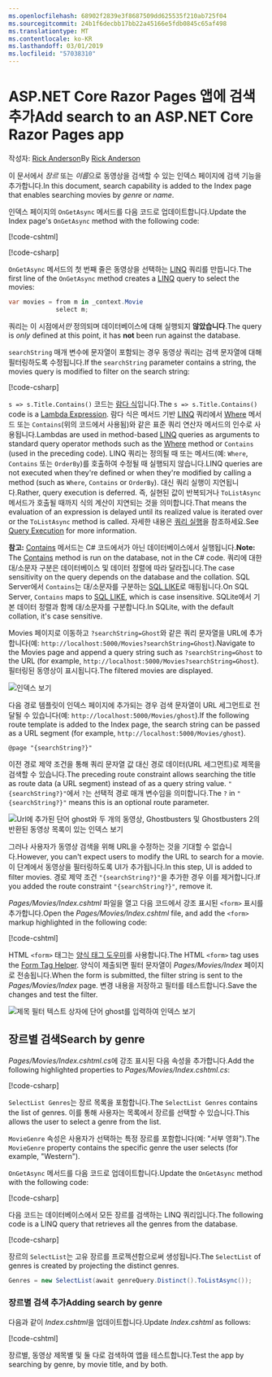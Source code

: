 ```yaml
---
ms.openlocfilehash: 68902f2839e3f8687509dd625535f210ab725f04
ms.sourcegitcommit: 24b1f6decbb17bb22a45166e5fdb0845c65af498
ms.translationtype: MT
ms.contentlocale: ko-KR
ms.lasthandoff: 03/01/2019
ms.locfileid: "57038310"
---
```

# <a name="add-search-to-an-aspnet-core-razor-pages-app"></a><span data-ttu-id="43a03-101">ASP.NET Core Razor Pages 앱에 검색 추가</span><span class="sxs-lookup"><span data-stu-id="43a03-101">Add search to an ASP.NET Core Razor Pages app</span></span>

<span data-ttu-id="43a03-102">작성자: [Rick Anderson](https://twitter.com/RickAndMSFT)</span><span class="sxs-lookup"><span data-stu-id="43a03-102">By [Rick Anderson](https://twitter.com/RickAndMSFT)</span></span>

<span data-ttu-id="43a03-103">이 문서에서 *장르* 또는 *이름*으로 동영상을 검색할 수 있는 인덱스 페이지에 검색 기능을 추가합니다.</span><span class="sxs-lookup"><span data-stu-id="43a03-103">In this document, search capability is added to the Index page that enables searching movies by *genre* or *name*.</span></span>

<span data-ttu-id="43a03-104">인덱스 페이지의 `OnGetAsync` 메서드를 다음 코드로 업데이트합니다.</span><span class="sxs-lookup"><span data-stu-id="43a03-104">Update the Index page's `OnGetAsync` method with the following code:</span></span>

[!code-cshtml[](../../tutorials/razor-pages/razor-pages-start/sample/RazorPagesMovie/Pages/_ViewStart.cshtml)]

[!code-csharp[](../../tutorials/razor-pages/razor-pages-start/sample/RazorPagesMovie/Pages/Movies/Index.cshtml.cs?name=snippet_1stSearch)]

<span data-ttu-id="43a03-105">`OnGetAsync` 메서드의 첫 번째 줄은 동영상을 선택하는 [LINQ](/dotnet/csharp/programming-guide/concepts/linq/) 쿼리를 만듭니다.</span><span class="sxs-lookup"><span data-stu-id="43a03-105">The first line of the `OnGetAsync` method creates a [LINQ](/dotnet/csharp/programming-guide/concepts/linq/) query to select the movies:</span></span>

```csharp
var movies = from m in _context.Movie
             select m;
```

<span data-ttu-id="43a03-106">쿼리는 이 시점에서*만* 정의되며 데이터베이스에 대해 실행되지 **않았습니다**.</span><span class="sxs-lookup"><span data-stu-id="43a03-106">The query is *only* defined at this point, it has **not** been run against the database.</span></span>

<span data-ttu-id="43a03-107">`searchString` 매개 변수에 문자열이 포함되는 경우 동영상 쿼리는 검색 문자열에 대해 필터링하도록 수정됩니다.</span><span class="sxs-lookup"><span data-stu-id="43a03-107">If the `searchString` parameter contains a string, the movies query is modified to filter on the search string:</span></span>

[!code-csharp[](../../tutorials/razor-pages/razor-pages-start/sample/RazorPagesMovie/Pages/Movies/Index.cshtml.cs?name=snippet_SearchNull)]

<span data-ttu-id="43a03-108">`s => s.Title.Contains()` 코드는 [람다 식](/dotnet/csharp/programming-guide/statements-expressions-operators/lambda-expressions)입니다.</span><span class="sxs-lookup"><span data-stu-id="43a03-108">The `s => s.Title.Contains()` code is a [Lambda Expression](/dotnet/csharp/programming-guide/statements-expressions-operators/lambda-expressions).</span></span> <span data-ttu-id="43a03-109">람다 식은 메서드 기반 [LINQ](/dotnet/csharp/programming-guide/concepts/linq/) 쿼리에서 [Where](/dotnet/csharp/programming-guide/concepts/linq/query-syntax-and-method-syntax-in-linq) 메서드 또는 `Contains`(위의 코드에서 사용됨)와 같은 표준 쿼리 연산자 메서드의 인수로 사용됩니다.</span><span class="sxs-lookup"><span data-stu-id="43a03-109">Lambdas are used in method-based [LINQ](/dotnet/csharp/programming-guide/concepts/linq/) queries as arguments to standard query operator methods such as the [Where](/dotnet/csharp/programming-guide/concepts/linq/query-syntax-and-method-syntax-in-linq) method or `Contains` (used in the preceding code).</span></span> <span data-ttu-id="43a03-110">LINQ 쿼리는 정의될 때 또는 메서드(예: `Where`, `Contains` 또는 `OrderBy`)를 호출하여 수정될 때 실행되지 않습니다.</span><span class="sxs-lookup"><span data-stu-id="43a03-110">LINQ queries are not executed when they're defined or when they're modified by calling a method (such as `Where`, `Contains`  or `OrderBy`).</span></span> <span data-ttu-id="43a03-111">대신 쿼리 실행이 지연됩니다.</span><span class="sxs-lookup"><span data-stu-id="43a03-111">Rather, query execution is deferred.</span></span> <span data-ttu-id="43a03-112">즉, 실현된 값이 반복되거나 `ToListAsync` 메서드가 호출될 때까지 식의 계산이 지연되는 것을 의미합니다.</span><span class="sxs-lookup"><span data-stu-id="43a03-112">That means the evaluation of an expression is delayed until its realized value is iterated over or the `ToListAsync` method is called.</span></span> <span data-ttu-id="43a03-113">자세한 내용은 [쿼리 실행](/dotnet/framework/data/adonet/ef/language-reference/query-execution)을 참조하세요.</span><span class="sxs-lookup"><span data-stu-id="43a03-113">See [Query Execution](/dotnet/framework/data/adonet/ef/language-reference/query-execution) for more information.</span></span>

<span data-ttu-id="43a03-114">**참고:** [Contains](/dotnet/api/system.data.objects.dataclasses.entitycollection-1.contains) 메서드는 C# 코드에서가 아닌 데이터베이스에서 실행됩니다.</span><span class="sxs-lookup"><span data-stu-id="43a03-114">**Note:** The [Contains](/dotnet/api/system.data.objects.dataclasses.entitycollection-1.contains) method is run on the database, not in the C# code.</span></span> <span data-ttu-id="43a03-115">쿼리에 대한 대/소문자 구분은 데이터베이스 및 데이터 정렬에 따라 달라집니다.</span><span class="sxs-lookup"><span data-stu-id="43a03-115">The case sensitivity on the query depends on the database and the collation.</span></span> <span data-ttu-id="43a03-116">SQL Server에서 `Contains`는 대/소문자를 구분하는 [SQL LIKE](/sql/t-sql/language-elements/like-transact-sql)로 매핑됩니다.</span><span class="sxs-lookup"><span data-stu-id="43a03-116">On SQL Server, `Contains` maps to [SQL LIKE](/sql/t-sql/language-elements/like-transact-sql), which is case insensitive.</span></span> <span data-ttu-id="43a03-117">SQLite에서 기본 데이터 정렬과 함께 대/소문자를 구분합니다.</span><span class="sxs-lookup"><span data-stu-id="43a03-117">In SQLite, with the default collation, it's case sensitive.</span></span>

<span data-ttu-id="43a03-118">Movies 페이지로 이동하고 `?searchString=Ghost`와 같은 쿼리 문자열을 URL에 추가합니다(예: `http://localhost:5000/Movies?searchString=Ghost`).</span><span class="sxs-lookup"><span data-stu-id="43a03-118">Navigate to the Movies page and append a query string such as `?searchString=Ghost` to the URL (for example, `http://localhost:5000/Movies?searchString=Ghost`).</span></span> <span data-ttu-id="43a03-119">필터링된 동영상이 표시됩니다.</span><span class="sxs-lookup"><span data-stu-id="43a03-119">The filtered movies are displayed.</span></span>

![인덱스 보기](../../tutorials/razor-pages/search/_static/ghost.png)

<span data-ttu-id="43a03-121">다음 경로 템플릿이 인덱스 페이지에 추가되는 경우 검색 문자열이 URL 세그먼트로 전달될 수 있습니다(예: `http://localhost:5000/Movies/ghost`).</span><span class="sxs-lookup"><span data-stu-id="43a03-121">If the following route template is added to the Index page, the search string can be passed as a URL segment (for example, `http://localhost:5000/Movies/ghost`).</span></span>

```cshtml
@page "{searchString?}"
```

<span data-ttu-id="43a03-122">이전 경로 제약 조건을 통해 쿼리 문자열 값 대신 경로 데이터(URL 세그먼트)로 제목을 검색할 수 있습니다.</span><span class="sxs-lookup"><span data-stu-id="43a03-122">The preceding route constraint allows searching the title as route data (a URL segment) instead of as a query string value.</span></span>  <span data-ttu-id="43a03-123">`"{searchString?}"`에서 `?`는 선택적 경로 매개 변수임을 의미합니다.</span><span class="sxs-lookup"><span data-stu-id="43a03-123">The `?` in `"{searchString?}"` means this is an optional route parameter.</span></span>

![Url에 추가된 단어 ghost와 두 개의 동영상, Ghostbusters 및 Ghostbusters 2의 반환된 동영상 목록이 있는 인덱스 보기](../../tutorials/razor-pages/search/_static/g2.png)

<span data-ttu-id="43a03-125">그러나 사용자가 동영상 검색을 위해 URL을 수정하는 것을 기대할 수 없습니다.</span><span class="sxs-lookup"><span data-stu-id="43a03-125">However, you can't expect users to modify the URL to search for a movie.</span></span> <span data-ttu-id="43a03-126">이 단계에서 동영상을 필터링하도록 UI가 추가됩니다.</span><span class="sxs-lookup"><span data-stu-id="43a03-126">In this step, UI is added to filter movies.</span></span> <span data-ttu-id="43a03-127">경로 제약 조건 `"{searchString?}"`을 추가한 경우 이를 제거합니다.</span><span class="sxs-lookup"><span data-stu-id="43a03-127">If you added the route constraint `"{searchString?}"`, remove it.</span></span>

<span data-ttu-id="43a03-128">*Pages/Movies/Index.cshtml* 파일을 열고 다음 코드에서 강조 표시된 `<form>` 표시를 추가합니다.</span><span class="sxs-lookup"><span data-stu-id="43a03-128">Open the *Pages/Movies/Index.cshtml* file, and add the `<form>` markup highlighted in the following code:</span></span>

[!code-cshtml[](../../tutorials/razor-pages/razor-pages-start/sample/RazorPagesMovie/Pages/Movies/Index2.cshtml?highlight=14-19&range=1-22)]

<span data-ttu-id="43a03-129">HTML `<form>` 태그는 [양식 태그 도우미](xref:mvc/views/working-with-forms#the-form-tag-helper)를 사용합니다.</span><span class="sxs-lookup"><span data-stu-id="43a03-129">The HTML `<form>` tag uses the [Form Tag Helper](xref:mvc/views/working-with-forms#the-form-tag-helper).</span></span> <span data-ttu-id="43a03-130">양식이 제출되면 필터 문자열이 *Pages/Movies/Index* 페이지로 전송됩니다.</span><span class="sxs-lookup"><span data-stu-id="43a03-130">When the form is submitted, the filter string is sent to the *Pages/Movies/Index* page.</span></span> <span data-ttu-id="43a03-131">변경 내용을 저장하고 필터를 테스트합니다.</span><span class="sxs-lookup"><span data-stu-id="43a03-131">Save the changes and test the filter.</span></span>

![제목 필터 텍스트 상자에 단어 ghost를 입력하여 인덱스 보기](../../tutorials/razor-pages/search/_static/filter.png)

## <a name="search-by-genre"></a><span data-ttu-id="43a03-133">장르별 검색</span><span class="sxs-lookup"><span data-stu-id="43a03-133">Search by genre</span></span>

<span data-ttu-id="43a03-134">*Pages/Movies/Index.cshtml.cs*에 강조 표시된 다음 속성을 추가합니다.</span><span class="sxs-lookup"><span data-stu-id="43a03-134">Add the following highlighted properties to *Pages/Movies/Index.cshtml.cs*:</span></span>

[!code-csharp[](../../tutorials/razor-pages/razor-pages-start/sample/RazorPagesMovie/Pages/Movies/Index.cshtml.cs?name=snippet_newProps&highlight=11-999)]

<span data-ttu-id="43a03-135">`SelectList Genres`는 장르 목록을 포함합니다.</span><span class="sxs-lookup"><span data-stu-id="43a03-135">The `SelectList Genres` contains the list of genres.</span></span> <span data-ttu-id="43a03-136">이를 통해 사용자는 목록에서 장르를 선택할 수 있습니다.</span><span class="sxs-lookup"><span data-stu-id="43a03-136">This allows the user to select a genre from the list.</span></span>

<span data-ttu-id="43a03-137">`MovieGenre` 속성은 사용자가 선택하는 특정 장르를 포함합니다(예: "서부 영화").</span><span class="sxs-lookup"><span data-stu-id="43a03-137">The `MovieGenre` property contains the specific genre the user selects (for example, "Western").</span></span>

<span data-ttu-id="43a03-138">`OnGetAsync` 메서드를 다음 코드로 업데이트합니다.</span><span class="sxs-lookup"><span data-stu-id="43a03-138">Update the `OnGetAsync` method with the following code:</span></span>

[!code-csharp[](../../tutorials/razor-pages/razor-pages-start/sample/RazorPagesMovie/Pages/Movies/Index.cshtml.cs?name=snippet_SearchGenre)]

<span data-ttu-id="43a03-139">다음 코드는 데이터베이스에서 모든 장르를 검색하는 LINQ 쿼리입니다.</span><span class="sxs-lookup"><span data-stu-id="43a03-139">The following code is a LINQ query that retrieves all the genres from the database.</span></span>

[!code-csharp[](../../tutorials/razor-pages/razor-pages-start/sample/RazorPagesMovie/Pages/Movies/Index.cshtml.cs?name=snippet_LINQ)]

<span data-ttu-id="43a03-140">장르의 `SelectList`는 고유 장르를 프로젝션함으로써 생성됩니다.</span><span class="sxs-lookup"><span data-stu-id="43a03-140">The `SelectList` of genres is created by projecting the distinct genres.</span></span>

<!-- BUG in OPS
Tag snippet_selectlist's start line '75' should be less than end line '29' when resolving "[!code-csharp[](../../tutorials/razor-pages/razor-pages-start/sample/RazorPagesMovie/Pages/Movies/Index.cshtml.cs?name=snippet_SelectList)]"

There's no start line.

[!code-csharp[](../../tutorials/razor-pages/razor-pages-start/sample/RazorPagesMovie/Pages/Movies/Index.cshtml.cs?name=snippet_SelectList)]
-->

```csharp
Genres = new SelectList(await genreQuery.Distinct().ToListAsync());
```

### <a name="adding-search-by-genre"></a><span data-ttu-id="43a03-141">장르별 검색 추가</span><span class="sxs-lookup"><span data-stu-id="43a03-141">Adding search by genre</span></span>

<span data-ttu-id="43a03-142">다음과 같이 *Index.cshtml*을 업데이트합니다.</span><span class="sxs-lookup"><span data-stu-id="43a03-142">Update *Index.cshtml* as follows:</span></span>

[!code-cshtml[](../../tutorials/razor-pages/razor-pages-start/sample/RazorPagesMovie/Pages/Movies/IndexFormGenreNoRating.cshtml?highlight=16-18&range=1-26)]

<span data-ttu-id="43a03-143">장르별, 동영상 제목별 및 둘 다로 검색하여 앱을 테스트합니다.</span><span class="sxs-lookup"><span data-stu-id="43a03-143">Test the app by searching by genre, by movie title, and by both.</span></span>
